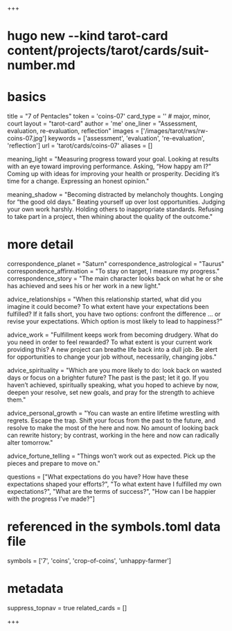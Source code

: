 +++
# hugo new --kind tarot-card content/projects/tarot/cards/suit-number.md
# basics
title     		 = "7 of Pentacles"
token					 = 'coins-07'
card_type			 = '' # major, minor, court
layout				 = "tarot-card"
author    		 = 'me'
one_liner 		 = "Assessment, evaluation, re-evaluation, reflection"
images				 = ['/images/tarot/rws/rw-coins-07.jpg']
keywords			 = ['assessment', 'evaluation', 're-evaluation', 'reflection']
url						 = 'tarot/cards/coins-07'
aliases				 = []

meaning_light  = "Measuring progress toward your goal. Looking at results with an eye toward improving performance. Asking, “How happy am I?” Coming up with ideas for improving your health or prosperity. Deciding it’s time for a change. Expressing an honest opinion."

meaning_shadow = "Becoming distracted by melancholy thoughts. Longing for “the good old days.” Beating yourself up over lost opportunities. Judging your own work harshly. Holding others to inappropriate standards. Refusing to take part in a project, then whining about the quality of the outcome."

# more detail
correspondence_planet 			= "Saturn"
correspondence_astrological = "Taurus"
correspondence_affirmation  = "To stay on target, I measure my progress."
correspondence_story 				= "The main character looks back on what he or she has achieved and sees his or her work in a new light."

advice_relationships 	 = "When this relationship started, what did you imagine it could become? To what extent have your expectations been fulfilled? If it falls short, you have two options: confront the difference … or revise your expectations. Which option is most likely to lead to happiness?"

advice_work 					 = "Fulfillment keeps work from becoming drudgery. What do you need in order to feel rewarded? To what extent is your current work providing this? A new project can breathe life back into a dull job. Be alert for opportunities to change your job without, necessarily, changing jobs."

advice_spirituality 	 = "Which are you more likely to do: look back on wasted days or focus on a brighter future? The past is the past; let it go. If you haven’t achieved, spiritually speaking, what you hoped to achieve by now, deepen your resolve, set new goals, and pray for the strength to achieve them."

advice_personal_growth = "You can waste an entire lifetime wrestling with regrets. Escape the trap. Shift your focus from the past to the future, and resolve to make the most of the here and now. No amount of looking back can rewrite history; by contrast, working in the here and now can radically alter tomorrow."

advice_fortune_telling = "Things won’t work out as expected. Pick up the pieces and prepare to move on."

questions	= ["What expectations do you have? How have these expectations shaped your efforts?", "To what extent have I fulfilled my own expectations?", "What are the terms of success?", "How can I be happier with the progress I’ve made?"]

# referenced in the symbols.toml data file
symbols	  = ['7', 'coins', 'crop-of-coins', 'unhappy-farmer']

# metadata
suppress_topnav = true
related_cards 	= []

+++